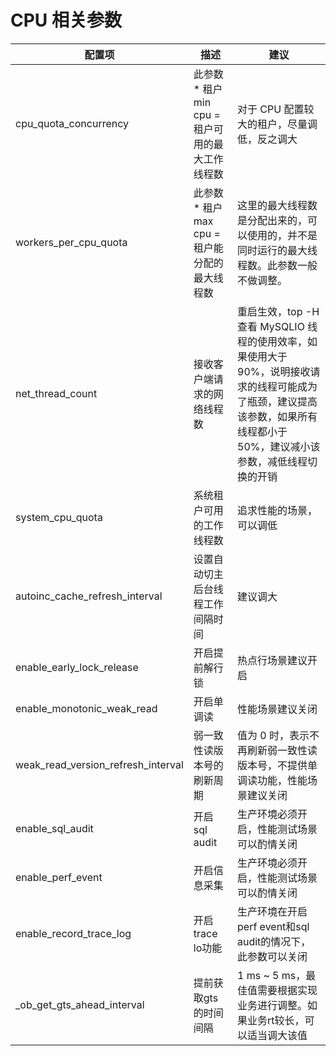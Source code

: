 # CPU 相关参数
| 配置项 | 描述 | 建议 |
| --- | --- | --- |
| cpu_quota_concurrency | 此参数 * 租户 min cpu = 租户可用的最大工作线程数 | 对于 CPU 配置较大的租户，尽量调低，反之调大 |
| workers_per_cpu_quota | 此参数 * 租户 max cpu = 租户能分配的最大线程数 | 这里的最大线程数是分配出来的，可以使用的，并不是同时运行的最大线程数。此参数一般不做调整。 |
| net_thread_count | 接收客户端请求的网络线程数 | 重启生效，top -H 查看 MySQLIO 线程的使用效率，如果使用大于 90%，说明接收请求的线程可能成为了瓶颈，建议提高该参数，如果所有线程都小于 50%，建议减小该参数，减低线程切换的开销 |
| system_cpu_quota | 系统租户可用的工作线程数 | 追求性能的场景，可以调低 |
| autoinc_cache_refresh_interval | 设置自动切主后台线程工作间隔时间 | 建议调大 |
| enable_early_lock_release | 开启提前解行锁 | 热点行场景建议开启 |
| enable_monotonic_weak_read | 开启单调读 | 性能场景建议关闭 |
| weak_read_version_refresh_interval | 弱一致性读版本号的刷新周期 | 值为 0 时，表示不再刷新弱一致性读版本号，不提供单调读功能，性能场景建议关闭 |
| enable_sql_audit | 开启 sql audit | 生产环境必须开启，性能测试场景可以酌情关闭 |
| enable_perf_event | 开启信息采集 | 生产环境必须开启，性能测试场景可以酌情关闭 |
| enable_record_trace_log | 开启trace lo功能 | 生产环境在开启perf event和sql audit的情况下，此参数可以关闭 |
| _ob_get_gts_ahead_interval | 提前获取gts的时间间隔 | 1 ms ~ 5 ms，最佳值需要根据实现业务进行调整。如果业务rt较长，可以适当调大该值 |

